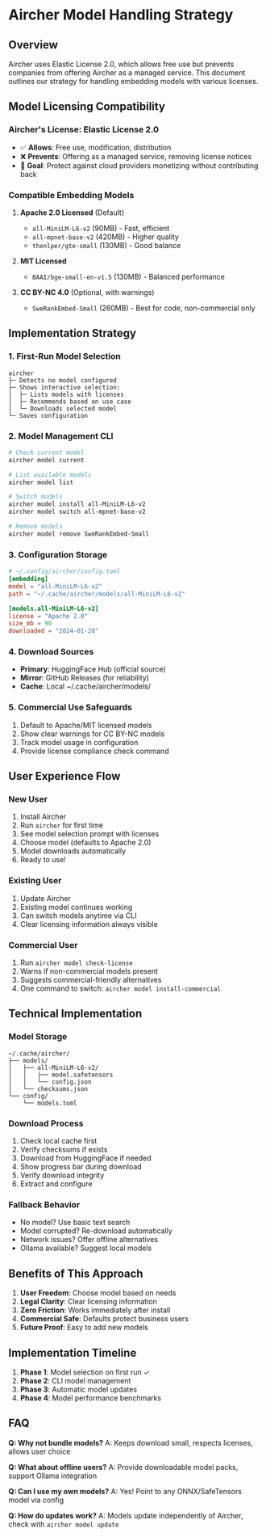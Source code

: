 # Aircher Model Handling Strategy

## Overview

Aircher uses Elastic License 2.0, which allows free use but prevents companies from offering Aircher as a managed service. This document outlines our strategy for handling embedding models with various licenses.

## Model Licensing Compatibility

### Aircher's License: Elastic License 2.0
- ✅ **Allows**: Free use, modification, distribution
- ❌ **Prevents**: Offering as a managed service, removing license notices
- 🎯 **Goal**: Protect against cloud providers monetizing without contributing back

### Compatible Embedding Models
1. **Apache 2.0 Licensed** (Default)
   - `all-MiniLM-L6-v2` (90MB) - Fast, efficient
   - `all-mpnet-base-v2` (420MB) - Higher quality
   - `thenlper/gte-small` (130MB) - Good balance

2. **MIT Licensed**
   - `BAAI/bge-small-en-v1.5` (130MB) - Balanced performance

3. **CC BY-NC 4.0** (Optional, with warnings)
   - `SweRankEmbed-Small` (260MB) - Best for code, non-commercial only

## Implementation Strategy

### 1. First-Run Model Selection
```
aircher
├─ Detects no model configured
├─ Shows interactive selection:
│  ├─ Lists models with licenses
│  ├─ Recommends based on use case
│  └─ Downloads selected model
└─ Saves configuration
```

### 2. Model Management CLI
```bash
# Check current model
aircher model current

# List available models
aircher model list

# Switch models
aircher model install all-MiniLM-L6-v2
aircher model switch all-mpnet-base-v2

# Remove models
aircher model remove SweRankEmbed-Small
```

### 3. Configuration Storage
```toml
# ~/.config/aircher/config.toml
[embedding]
model = "all-MiniLM-L6-v2"
path = "~/.cache/aircher/models/all-MiniLM-L6-v2"

[models.all-MiniLM-L6-v2]
license = "Apache 2.0"
size_mb = 90
downloaded = "2024-01-20"
```

### 4. Download Sources
- **Primary**: HuggingFace Hub (official source)
- **Mirror**: GitHub Releases (for reliability)
- **Cache**: Local ~/.cache/aircher/models/

### 5. Commercial Use Safeguards
1. Default to Apache/MIT licensed models
2. Show clear warnings for CC BY-NC models
3. Track model usage in configuration
4. Provide license compliance check command

## User Experience Flow

### New User
1. Install Aircher
2. Run `aircher` for first time
3. See model selection prompt with licenses
4. Choose model (defaults to Apache 2.0)
5. Model downloads automatically
6. Ready to use!

### Existing User
1. Update Aircher
2. Existing model continues working
3. Can switch models anytime via CLI
4. Clear licensing information always visible

### Commercial User
1. Run `aircher model check-license`
2. Warns if non-commercial models present
3. Suggests commercial-friendly alternatives
4. One command to switch: `aircher model install-commercial`

## Technical Implementation

### Model Storage
```
~/.cache/aircher/
├── models/
│   ├── all-MiniLM-L6-v2/
│   │   ├── model.safetensors
│   │   └── config.json
│   └── checksums.json
└── config/
    └── models.toml
```

### Download Process
1. Check local cache first
2. Verify checksums if exists
3. Download from HuggingFace if needed
4. Show progress bar during download
5. Verify download integrity
6. Extract and configure

### Fallback Behavior
- No model? Use basic text search
- Model corrupted? Re-download automatically
- Network issues? Offer offline alternatives
- Ollama available? Suggest local models

## Benefits of This Approach

1. **User Freedom**: Choose model based on needs
2. **Legal Clarity**: Clear licensing information
3. **Zero Friction**: Works immediately after install
4. **Commercial Safe**: Defaults protect business users
5. **Future Proof**: Easy to add new models

## Implementation Timeline

1. **Phase 1**: Model selection on first run ✓
2. **Phase 2**: CLI model management
3. **Phase 3**: Automatic model updates
4. **Phase 4**: Model performance benchmarks

## FAQ

**Q: Why not bundle models?**
A: Keeps download small, respects licenses, allows user choice

**Q: What about offline users?**
A: Provide downloadable model packs, support Ollama integration

**Q: Can I use my own models?**
A: Yes! Point to any ONNX/SafeTensors model via config

**Q: How do updates work?**
A: Models update independently of Aircher, check with `aircher model update`